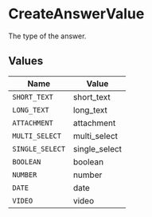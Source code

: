 # CreateAnswerValue

The type of the answer.


## Values

| Name            | Value           |
| --------------- | --------------- |
| `SHORT_TEXT`    | short_text      |
| `LONG_TEXT`     | long_text       |
| `ATTACHMENT`    | attachment      |
| `MULTI_SELECT`  | multi_select    |
| `SINGLE_SELECT` | single_select   |
| `BOOLEAN`       | boolean         |
| `NUMBER`        | number          |
| `DATE`          | date            |
| `VIDEO`         | video           |